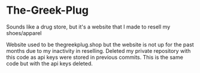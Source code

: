 # The-Greek-Plug
Sounds like a drug store, but it's a website that I made to resell my shoes/apparel

Website used to be thegreekplug.shop but the website is not up for the past months due to my inactivity in reselling.
Deleted my private repository with this code as api keys were stored in previous commits.
This is the same code but with the api keys deleted.
